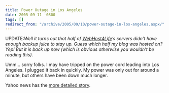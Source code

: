 ```yaml
---
title: Power Outage in Los Angeles
date: 2005-09-11 -0800
tags: []
redirect_from: "/archive/2005/09/10/power-outage-in-los-angeles.aspx/"
---
```


UPDATE:*Well it turns out that half of
[WebHost4Life](http://webhost4life.com/)’s servers didn’t have enough
backup juice to stay up. Guess which half my blog was hosted on? Yep!
But it is back up now (which is obvious otherwise you wouldn’t be
reading this).*

Umm... sorry folks. I may have tripped on the power cord leading into
Los Angeles. I plugged it back in quickly. My power was only out for
around a minute, but others have been down much longer.

Yahoo news has the [more detailed
story](http://news.yahoo.com/s/ap/20050912/ap_on_re_us/la_power_outage).

